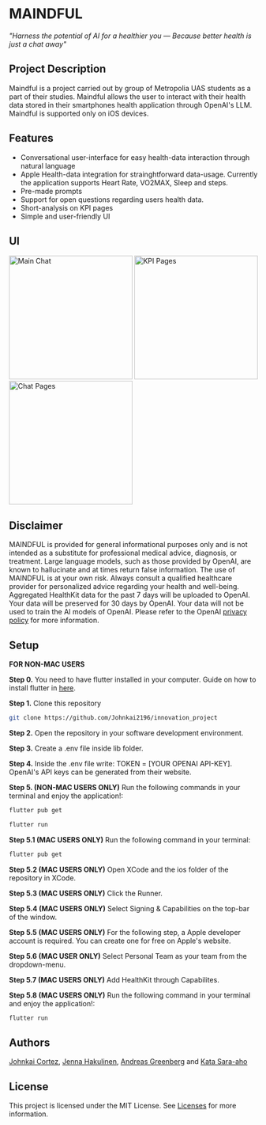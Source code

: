 # MAINDFUL

*"Harness the potential of AI for a healthier you — Because better health is just a chat away"*

## Project Description
Maindful is a project carried out by group of Metropolia UAS students as a part of their studies. Maindful allows the user to interact with their health data stored in their smartphones health application through OpenAI's LLM.
Maindful is supported only on iOS devices.
  
## Features

* Conversational user-interface for easy health-data interaction through natural language
* Apple Health-data integration for strainghtforward data-usage. Currently the application supports Heart Rate, VO2MAX, Sleep and steps.
* Pre-made prompts
* Support for open questions regarding users health data. 
* Short-analysis on KPI pages 
* Simple and user-friendly UI

## UI

<img src="https://github.com/Johnkai2196/innovation_project/assets/73104201/b2ac87e8-67c9-4c9d-a3b6-680938ba43be" alt="Main Chat" width="250">

<img src="https://github.com/Johnkai2196/innovation_project/assets/73104201/168a5070-c088-4523-a8ba-82b3e841147c" alt="KPI Pages" width="250">

<img src="https://github.com/Johnkai2196/innovation_project/assets/73104201/1f92b82d-1e37-4836-aa49-1dbb16145d71" alt="Chat Pages" width="250">

## Disclaimer
MAINDFUL is provided for general informational purposes only and is not intended as a substitute for professional medical advice, diagnosis, or treatment. Large language models, such as those provided by OpenAI, are known to hallucinate and at times return false information. The use of MAINDFUL is at your own risk. Always consult a qualified healthcare provider for personalized advice regarding your health and well-being. Aggregated HealthKit data for the past 7 days will be uploaded to OpenAI.  Your data will be preserved for 30 days by OpenAI. Your data will not be used to train the AI models of OpenAI. Please refer to the OpenAI [privacy policy](https://openai.com/policies/privacy-policy) for more information.

## Setup
**FOR NON-MAC USERS**

**Step 0.** You need to have flutter installed in your computer. Guide on how to install flutter in [here](https://docs.flutter.dev/get-started/install).

**Step 1.** Clone this repository
```bash
git clone https://github.com/Johnkai2196/innovation_project
```

**Step 2.** Open the repository in your software development environment.

**Step 3.** Create a .env file inside lib folder.

**Step 4.** Inside the .env file write: TOKEN = [YOUR OPENAI API-KEY]. OpenAI's API keys can be generated from their website. 

**Step 5. (NON-MAC USERS ONLY)** Run the following commands in your terminal and enjoy the application!: 
```bash
flutter pub get
```
```bash
flutter run
```
**Step 5.1 (MAC USERS ONLY)** Run the following command in your terminal:
```bash
flutter pub get
```
**Step 5.2 (MAC USERS ONLY)** Open XCode and the ios folder of the repository in XCode.

**Step 5.3 (MAC USERS ONLY)** Click the Runner.

**Step 5.4 (MAC USERS ONLY)** Select Signing & Capabilities on the top-bar of the window.

**Step 5.5 (MAC USERS ONLY)** For the following step, a Apple developer account is required. You can create one for free on Apple's website.

**Step 5.6 (MAC USER ONLY)** Select Personal Team as your team from the dropdown-menu.

**Step 5.7 (MAC USERS ONLY)** Add HealthKit through Capabilites.

**Step 5.8 (MAC USERS ONLY)** Run the following command in your terminal and enjoy the application!: 
```bash
flutter run
```

## Authors

[Johnkai Cortez](https://github.com/Johnkai2196 "Johnkai Cortez"), [Jenna Hakulinen](https://github.com/jennahakulinen "Jenna Hakulinen"), [Andreas Greenberg](https://github.com/AndyGreenie "Andreas Greenberg") and [Kata Sara-aho](https://github.com/kvtvs "Kata Sara-aho")

## License

This project is licensed under the MIT License. See [Licenses](https://github.com/Johnkai2196/innovation_project/blob/main/LICENCE.txt) for more information.

